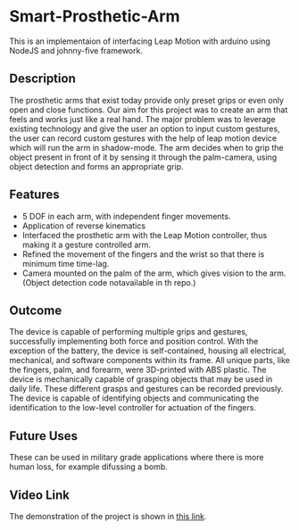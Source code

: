 # Smart-Prosthetic-Arm
This is an implementaion of interfacing Leap Motion with arduino using NodeJS and johnny-five framework.

## Description
The prosthetic arms that exist today provide only preset grips or even only open and close functions. Our aim for this project was to create an arm that feels and works just like a real hand. The major problem was to leverage existing technology and give the user an option to input custom gestures, the user can record custom gestures with the help of leap motion device which will run the arm in shadow-mode. The arm decides when to grip the object present in front of it by sensing it through the palm-camera, using object detection and forms an appropriate grip. 

## Features
* 5 DOF in each arm, with independent finger movements.
* Application of reverse kinematics
* Interfaced the prosthetic arm with the Leap Motion controller, thus making it a gesture controlled arm.
* Refined the movement of the fingers and the wrist so that there is minimum time time-lag. 
* Camera mounted on the palm of the arm, which gives vision to the arm. (Object detection code notavailable in th repo.)

## Outcome
The device is capable of performing multiple grips and gestures, successfully implementing both force and position control. With the exception of the battery, the device is self-contained, housing all electrical, mechanical, and software components within its frame. All unique parts, like the fingers, palm, and forearm, were 3D-printed with ABS plastic. The device is mechanically capable of grasping objects that may be used in daily life. These different grasps and gestures can be recorded previously. The device is capable of identifying objects and communicating the identification to the low-level controller for actuation of the fingers.

## Future Uses
These can be used in military grade applications where there is more human loss, for example difussing a bomb.
## Video Link
The demonstration of the project is shown in [this link](https://www.youtube.com/playlist?list=PLXkO7RqPA-cndggkdsyzqVC1CWf3bU-xL "this link").
